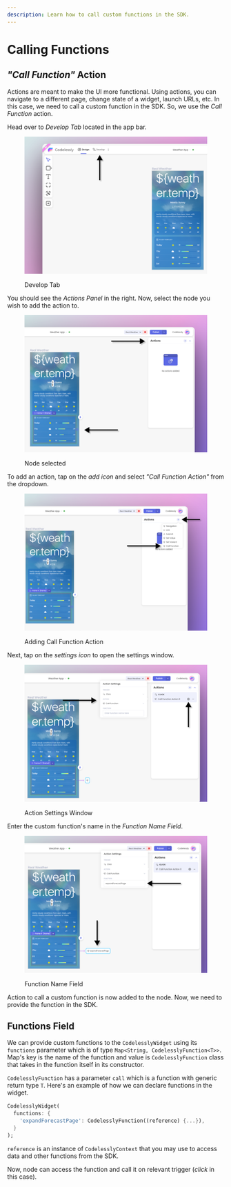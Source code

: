 ```yaml
---
description: Learn how to call custom functions in the SDK.
---
```


# Calling Functions

## _"Call Function"_ Action

Actions are meant to make the UI more functional. Using actions, you can navigate to a different page, change state of a widget, launch URLs, etc. In this case, we need to call a custom function in the SDK. So, we use the _Call Function_ action.

Head over to _Develop Tab_ located in the app bar.

<figure><img src="../.gitbook/assets/image (40).png" alt=""><figcaption><p>Develop Tab</p></figcaption></figure>

You should see the _Actions Panel_ in the right. Now, select the node you wish to add the action to.

<figure><img src="../.gitbook/assets/image (23).png" alt=""><figcaption><p>Node selected</p></figcaption></figure>

To add an action, tap on the _add icon_ and select _"Call Function Action"_ from the dropdown.

<figure><img src="../.gitbook/assets/image (20).png" alt=""><figcaption><p>Adding Call Function Action</p></figcaption></figure>

Next, tap on the _settings icon_ to open the settings window.

<figure><img src="../.gitbook/assets/image (37).png" alt=""><figcaption><p>Action Settings Window</p></figcaption></figure>

Enter the custom function's name in the _Function Name Field_.

<figure><img src="../.gitbook/assets/image (39).png" alt=""><figcaption><p>Function Name Field</p></figcaption></figure>

Action to call a custom function is now added to the node. Now, we need to provide the function in the SDK.

## Functions Field

We can provide custom functions to the `CodelesslyWidget` using its `functions` parameter which is of type `Map<String, CodelesslyFunction<T>>`. Map's key is the name of the function and value is `CodelesslyFunction` class that takes in the function itself in its constructor.

`CodelesslyFunction` has a parameter `call` which is a function with generic return type `T`. Here's an example of how we can declare functions in the widget.

```dart
CodelesslyWidget(
  functions: {
    'expandForecastPage': CodelesslyFunction((reference) {...}),
  }
);
```

`reference` is an instance of `CodelesslyContext` that you may use to access data and other functions from the SDK.

Now, node can access the function and call it on relevant trigger (_click_ in this case).
